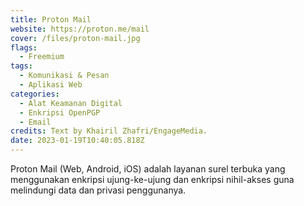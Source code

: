 ```yaml
---
title: Proton Mail
website: https://proton.me/mail
cover: /files/proton-mail.jpg
flags:
  - Freemium
tags:
  - Komunikasi & Pesan
  - Aplikasi Web
categories:
  - Alat Keamanan Digital
  - Enkripsi OpenPGP
  - Email
credits: Text by Khairil Zhafri/EngageMedia.
date: 2023-01-19T10:40:05.818Z
---
```

Proton Mail (Web, Android, iOS) adalah layanan surel terbuka yang menggunakan enkripsi ujung-ke-ujung dan enkripsi nihil-akses guna melindungi data dan privasi penggunanya.